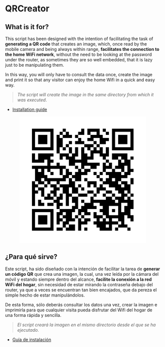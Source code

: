 # QRCreator

## What is it for?

This script has been designed with the intention of facilitating the task of **generating a QR code** that creates an image, which, once read by the mobile camera and being always within range, **facilitates the connection to the home WiFi network**, without the need to be looking at the password under the router, as sometimes they are so well embedded, that it is lazy just to be manipulating them. 

In this way, you will only have to consult the data once, create the image and print it so that any visitor can enjoy the home Wifi in a quick and easy way.

>_The script will create the image in the same directory from which it was executed_.

- [Installation guide](../docs/English/installation.md)


<div align="center">

![LinkedIn](../docs/img/qr_linkedin.png)

</div>

## ¿Para qué sirve?

Este script, ha sido diseñado con la intención de facilitar la tarea de **generar un código QR** que crea una imagen, la cual, una vez leída por la cámara del móvil y estando siempre dentro del alcance, **facilite la conexión a la red WiFi del hogar**, sin necesidad de estar mirando la contraseña debajo del router, ya que a veces se encuentran tan bien encajados, que da pereza el simple hecho de estar manipulándolos. 

De esta forma, sólo deberás consultar los datos una vez, crear la imagen e imprimirla para que cualquier visita pueda disfrutar del Wifi del hogar de una forma rápida y sencilla.

>_El script creará la imagen en el mismo directorio desde el que se ha ejecutado._

- [Guía de instalación](../docs/Español/instalación.md)